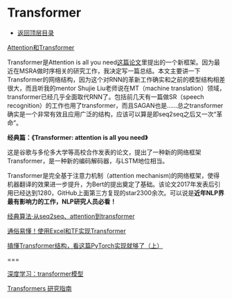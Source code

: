 # Transformer

* [返回顶层目录](../../../SUMMARY.md)



[Attention和Transformer](https://zhuanlan.zhihu.com/p/38485843)

Transformer是Attention is all you need[这篇论文](https://link.zhihu.com/?target=https%3A//arxiv.org/abs/1706.03762)里提出的一个新框架。因为最近在MSRA做时序相关的研究工作，我决定写一篇总结。本文主要讲一下Transformer的网络结构，因为这个对RNN的革新工作确实和之前的模型结构相差很大，而且听我的mentor Shujie Liu老师说在MT（machine translation）领域，transformer已经几乎全面取代RNN了。包括前几天有一篇做SR（speech recognition）的工作也用了transformer，而且SAGAN也是……总之transformer确实是一个非常有效且应用广泛的结构，应该可以算是即seq2seq之后又一次“革命”。





**经典篇：《Transformer: attention is all you need》** 

这是谷歌与多伦多大学等高校合作发表的论文，提出了一种新的网络框架Transformer，是一种新的编码解码器，与LSTM地位相当。

Transformer是完全基于注意力机制（attention mechanism)的网络框架，使得机器翻译的效果进一步提升，为Bert的提出奠定了基础。该论文2017年发表后引用已经达到1280，GitHub上面第三方复现的star2300余次。可以说是**近年NLP界最有影响力的工作，NLP研究人员必看！**



[经典算法·从seq2seq、attention到transformer](https://zhuanlan.zhihu.com/p/54368798)

[通俗易懂！使用Excel和TF实现Transformer](https://mp.weixin.qq.com/s/QRiNGxA-D9MLvv8GPnlhHg)

[搞懂Transformer结构，看这篇PyTorch实现就够了（上）](https://zhuanlan.zhihu.com/p/48731949)



===

[深度学习：transformer模型](https://blog.csdn.net/pipisorry/article/details/84946653)

[Transformers 研究指南](https://mp.weixin.qq.com/s?src=11×tamp=1571917795&ver=1932&signature=DLFKFrYQf7TOR7MXG3wvOYvj0ohuNjLUhNG8AQyEEveK3Zs-vCzNZvbl3*KNKIOLGerlgfPcfpfRylMzxUi*wIafeZDU3J9b0ARWA1vuYxHMGDaI3lEE9a*bTQonVDeo&new=1)



